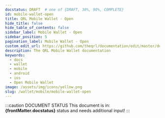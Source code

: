 ```yaml
---
docstatus: DRAFT  # one of {DRAFT, 30%, 90%, COMPLETE}
id: mobile-wallet-open
title: QRL Mobile Wallet - Open
hide_title: false
hide_table_of_contents: false
sidebar_label: Mobile Wallet - Open
sidebar_position: 5
pagination_label: Mobile Wallet - Open
custom_edit_url: https://github.com/theqrl/documentation/edit/master/docs/basics/what-is-qrl.md
description: The QRL Mobile Wallet documentation
keywords:
  - docs
  - wallet
  - mobile
  - android
  - ios
  - Open Mobile Wallet
image: /assets/img/icons/yellow.png
slug: /wallet/mobile/mobile-wallet-open
---
```


:::caution DOCUMENT STATUS 
<span>This document is in: <b>{frontMatter.docstatus}</b> status and needs additional input!</span>
:::